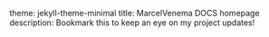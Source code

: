 theme: jekyll-theme-minimal
title: MarcelVenema DOCS homepage
description: Bookmark this to keep an eye on my project updates!